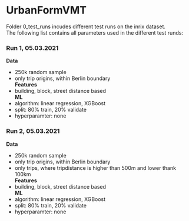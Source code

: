 # UrbanFormVMT

Folder 0_test_runs incudes different test runs on the inrix dataset.  
The following list contains all parameters used in the different test runds:  

### Run 1, 05.03.2021
**Data**
- 250k random sample  
- only trip origins, within Berlin boundary  
**Features**  
- building, block, street distance based  
**ML**
- algorithm: linear regression, XGBoost
- split: 80% train, 20% validate
- hyperparamter: none  
  
### Run 2, 05.03.2021
**Data**
- 250k random sample
- only trip origins, within Berlin boundary 
- only trips, where tripdistance is higher than 500m and lower thank 100km  
**Features**  
- building, block, street distance based   
**ML**
- algorithm: linear regression, XGBoost
- split: 80% train, 20% validate
- hyperparamter: none  
  

